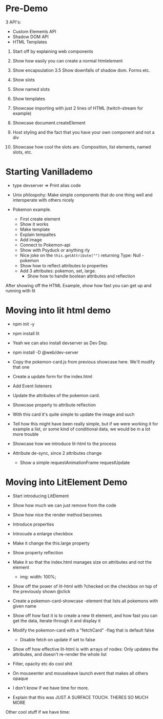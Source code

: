 # Pre-Demo

3 API's:
- Custom Elements API
- Shadow DOM API
- HTML Templates

1. Start off by explaining web components
 
2. Show how easily you can create a normal htmlelement
 
3. Show encapsulation
3.5 Show downfalls of shadow dom. Forms etc.
 
4. Show slots
  
5. Show named slots
  
6. Show templates
 
7. Showcase importing with just 2 lines of HTML (twitch-stream for example)

8. Showcase document.createElement

9. Host styling and the fact that you have your own component and not a div

10. Showcase how cool the slots are. Composition, list elements, named slots, etc.


# Starting Vanillademo
- type devserver => Print alias code

- Unix philospohy: Make simple components that do one thing 
well and interoperate with others nicely

- Pokemon example.
    - First create element
    - Show it works
    - Make template
    - Explain tempaltes
    - Add image
    - Connect to Pokemon-api
    - Show with Psyduck or anything rly
    - Nice joke on the `this.getAttribute("")` returning Type: Null -pokemon
    - Show how to reflect attributes to properties
    - Add 3 attributes: pokemon, set, large.
        - Show how to handle boolean attributes and reflection

After showing off the HTML Example, show how fast you can get up and running with lit

# Moving into lit html demo

- npm init -y
- npm install lit
- Yeah we can also install devserver as Dev Dep.
- npm install -D @web/dev-server

- Copy the pokemon-card.js from previous showcase here. We'll modify that one
- Create a update form for the index.html
- Add Event listeners
- Update the attributes of the pokemon card.
- Showcase property to attribute reflection

- With this card it's quite simple to update the image and such
- Tell how this might have been really simple, but if we were working it
for example a list, or some kind of conditional data, we would be 
in a lot more trouble

- Showcase how we introduce lit-html to the process

- Attribute de-sync, since 2 attributes change
    - Show a simple requestAnimationFrame requestUpdate

# Moving into LitElement Demo

- Start introducing LitElement
- Show how much we can just remove from the code
- Show how nice the render method becomes
- Introduce properties

- Introcude a enlarge checkbox
- Make it change the this.large property
- Show property reflection
- Make it so that the index.html manages size on attributes and not the element
    - img: width: 100%;

- Show off the power of lit-html with ?checked on the checkbox on top of the
previously shown @click

- Create a pokemon-card-showcase -element that lists all pokemons with given name
- Show off how fast it is to create a new lit element, and how fast you can
get the data, iterate through it and display it
- Modify the pokemon-card with a "fetchCard" -flag that is default false
    - Disable fetch on update if set to false

- Show off how effective lit-html is with arrays of nodes: Only updates the attributes, and 
doesn't re-render the whole list

- Filter, opacity etc do cool shit
- On mouseenter and mouseleave launch event that makes all others opaque

- I don't know if we have time for more.

- Explain that this was JUST A SURFACE TOUCH.
THERES SO MUCH MORE

Other cool stuff if we have time:
